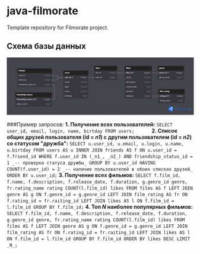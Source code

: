 # java-filmorate
Template repository for Filmorate project.

## Схема базы данных
![Схема БД](/src/main/resources/Filmorate.png)

###Пример запросов:
    **1. Получение всех пользователей:**
    ```
        SELECT user_id,
               email,
               login,
               name,
               birtday
        FROM users;      
    ```
    **2. Список общих друзей пользователя (id = _n1_) с другим пользователем (id = _n2_) cо статусом "дружба":**
    ```
        SELECT u.user_id,
               u.email,
               u.login,
               u.name,
               u.birtday
        FROM users AS u
        INNER JOIN friends AS f ON u.user_id = f.friend_id
        WHERE f.user_id IN (_n1_, _n2_)
        AND friendship_status_id = 1 _-- проверка статуса дружбы_
        GROUP BY u.user_id
        HAVING COUNT(f.user_id) = 2 _-- наличие пользователей в обоих списках друзей_
        ORDER BY u.user_id;
    ```
    **3. Получение всех фильмов:**
    ```
        SELECT f.film_id,
               f.name,
               f.description,
               f.release_date,
               f.duration,
               g.genre_id genre,
               fr.rating_name rating
               COUNT(l.film_id) likes
        FROM films AS f
        LEFT JOIN genre AS g ON f.genre_id = g.genre_id
        LEFT JOIN film_rating AS fr ON f.rating_id = fr.raiting_id
        LEFT JOIN likes AS l ON f.film_id = l.film_id
        GROUP BY f.film_id;
    ```
    **4. Топ _N_ наиболее популярных фильмов:**
    ```
        SELECT f.film_id,
               f.name,
               f.description,
               f.release_date,
               f.duration,
               g.genre_id genre,
               fr.rating_name rating
               COUNT(l.film_id) likes
        FROM films AS f
        LEFT JOIN genre AS g ON f.genre_id = g.genre_id
        LEFT JOIN film_rating AS fr ON f.rating_id = fr.raiting_id
        LEFT JOIN likes AS l ON f.film_id = l.film_id
        GROUP BY f.film_id
        ORDER BY likes DESC
        LIMIT _N_;
    ```
